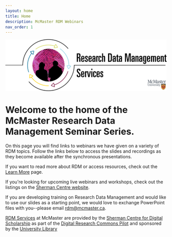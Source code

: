 ```yaml
---
layout: home
title: Home
description: McMaster RDM Webinars
nav_order: 1
---
```


<img alt="McMaster Research Data Management Services graphic" style="border-width:0" src="https://github.com/scds/intro-rdm/raw/main/assets/img/RDM-graphic-services-logo.png">

# Welcome to the home of the McMaster Research Data Management Seminar Series.

On this page you will find links to webinars we have given on a variety of RDM topics. Follow the links below to access the slides and recordings as they become available after the synchronous presentations.

If you want to read more about RDM or access resources, check out the [Learn More](learn-more) page.

If you're looking for upcoming live webinars and workshops, check out the listings on the [Sherman Centre website](https://scds.ca/events/dmds/2021-2022-2/).

If you are developing training on Research Data Management and would like to use our slides as a starting point, we would love to exchange PowerPoint files with you--please email [rdm@mcmaster.ca](mailto:rdm@mcmaster.ca).

[RDM Services](https://rdm.mcmaster.ca) at McMaster are provided by the [Sherman Centre for Digital Scholarship](https://scds.ca/) as part of the [Digital Research Commons Pilot](http://askresearch.mcmaster.ca) and sponsored by the [University Library](https://library.mcmaster.ca/)
